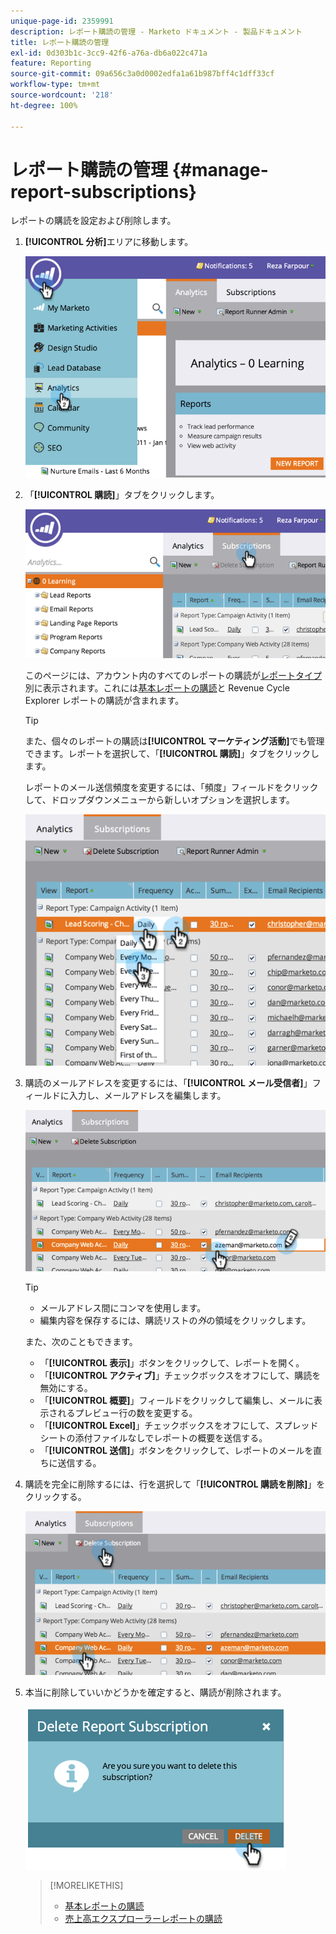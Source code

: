 ```yaml
---
unique-page-id: 2359991
description: レポート購読の管理 - Marketo ドキュメント - 製品ドキュメント
title: レポート購読の管理
exl-id: 0d303b1c-3cc9-42f6-a76a-db6a022c471a
feature: Reporting
source-git-commit: 09a656c3a0d0002edfa1a61b987bff4c1dff33cf
workflow-type: tm+mt
source-wordcount: '218'
ht-degree: 100%

---
```


# レポート購読の管理 {#manage-report-subscriptions}

レポートの購読を設定および削除します。

1. **[!UICONTROL 分析]**&#x200B;エリアに移動します。

   ![](assets/image2014-9-16-10-3a35-3a25.png)

1. 「**[!UICONTROL 購読]**」タブをクリックします。

   ![](assets/image2014-9-16-10-3a35-3a32.png)

   このページには、アカウント内のすべてのレポートの購読が[レポートタイプ](/help/marketo/product-docs/reporting/basic-reporting/report-types/report-type-overview.md)別に表示されます。これには[基本レポートの購読](/help/marketo/product-docs/reporting/basic-reporting/report-subscriptions/subscribe-to-a-basic-report.md)と Revenue Cycle Explorer レポートの購読が含まれます。

   >[!TIP]
   >
   >また、個々のレポートの購読は&#x200B;**[!UICONTROL マーケティング活動]**&#x200B;でも管理できます。レポートを選択して、「**[!UICONTROL 購読]**」タブをクリックします。

   レポートのメール送信頻度を変更するには、「頻度」フィールドをクリックして、ドロップダウンメニューから新しいオプションを選択します。

   ![](assets/image2014-9-16-10-3a36-3a4.png)

1. 購読のメールアドレスを変更するには、「**[!UICONTROL メール受信者]**」フィールドに入力し、メールアドレスを編集します。

   ![](assets/image2014-9-16-10-3a36-3a11.png)

   >[!TIP]
   >
   >* メールアドレス間にコンマを使用します。
   >* 編集内容を保存するには、購読リストの&#x200B;_外_&#x200B;の領域をクリックします。

   また、次のこともできます。

   * 「**[!UICONTROL 表示]**」ボタンをクリックして、レポートを開く。
   * 「**[!UICONTROL アクティブ]**」チェックボックスをオフにして、購読を無効にする。
   * 「**[!UICONTROL 概要]**」フィールドをクリックして編集し、メールに表示されるプレビュー行の数を変更する。
   * 「**[!UICONTROL Excel]**」チェックボックスをオフにして、スプレッドシートの添付ファイルなしでレポートの概要を送信する。
   * 「**[!UICONTROL 送信]**」ボタンをクリックして、レポートのメールを直ちに送信する。

1. 購読を完全に削除するには、行を選択して「**[!UICONTROL 購読を削除]**」をクリックする。

   ![](assets/image2014-9-16-10-3a36-3a38.png)

1. 本当に削除していいかどうかを確定すると、購読が削除されます。

   ![](assets/image2014-9-16-10-3a36-3a43.png)

   >[!MORELIKETHIS]
   >
   >* [基本レポートの購読](/help/marketo/product-docs/reporting/basic-reporting/report-subscriptions/subscribe-to-a-basic-report.md)
   >* [売上高エクスプローラーレポートの購読](/help/marketo/product-docs/reporting/revenue-cycle-analytics/revenue-explorer/subscribe-to-a-revenue-explorer-report.md)
